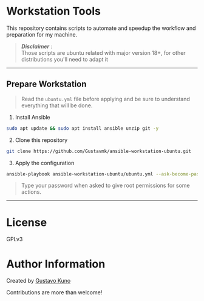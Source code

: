 # Workstation Tools

This repository contains scripts to automate and speedup the workflow and preparation for my machine.

> **_Disclaimer_** :  
> Those scripts are ubuntu related with major version 18+, for other distributions you'll need to adapt it
___

## Prepare Workstation

> Read the `ubuntu.yml` file before applying and be sure to understand everything that will be done.

1. Install Ansible

```bash
sudo apt update && sudo apt install ansible unzip git -y
```

2. Clone this repository

```bash
git clone https://github.com/Gustavmk/ansible-workstation-ubuntu.git
```

3. Apply the configuration

```bash
ansible-playbook ansible-workstation-ubuntu/ubuntu.yml --ask-become-pass
```

>Type your password when asked to give root permissions for some actions.
___

# License

GPLv3

# Author Information

Created by [Gustavo Kuno](https://github.com/Gustavmk)

Contributions are more than welcome!
